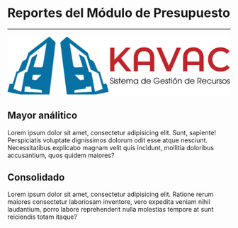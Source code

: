 # Reportes del Módulo de Presupuesto 
************************************

![Screenshot](img/logokavac.png#imagen)

## Mayor análitico  

Lorem ipsum dolor sit amet, consectetur adipisicing elit. Sunt, sapiente! Perspiciatis voluptate dignissimos dolorum odit esse atque nesciunt. Necessitatibus explicabo magnam velit quis incidunt, mollitia doloribus accusantium, quos quidem maiores?

## Consolidado   

Lorem ipsum dolor sit amet, consectetur adipisicing elit. Ratione rerum maiores consectetur laboriosam inventore, vero expedita veniam nihil laudantium, porro labore reprehenderit nulla molestias tempore at sunt reiciendis totam itaque?























   